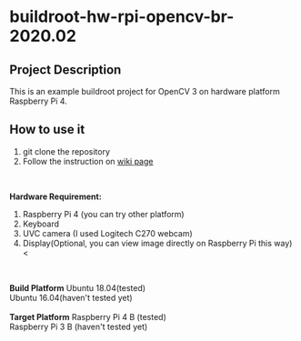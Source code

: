 # buildroot-hw-rpi-opencv-br-2020.02

## Project Description
This is an example buildroot project for OpenCV 3 on hardware platform Raspberry Pi 4.
<br/>

## How to use it
1. git clone the repository
2. Follow the instruction on [wiki page]()
<br/>

**Hardware Requirement:**
1. Raspberry Pi 4 (you can try other platform)
2. Keyboard
3. UVC camera (I used Logitech C270 webcam)
4. Display(Optional, you can view image directly on Raspberry Pi this way)<
<br/>

**Build Platform**
Ubuntu 18.04(tested)<br/>
Ubuntu 16.04(haven't tested yet)<br/>
<br/>
**Target Platform**
Raspberry Pi 4 B (tested)<br/>
Raspberry Pi 3 B (haven't tested yet)<br/>
<br/>

